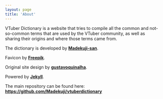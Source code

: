 ```yaml
---
layout: page
title: 'About'
---
```

VTuber Dictionary is a website that tries to compile all the common and not-so-common terms that are used by the VTuber community, as well as sharing their origins and where those terms came from.

The dictionary is developed by **[Madekuji-san](https://madekuji.github.io/)**.

Favicon by **[Freepik](https://www.flaticon.com/free-icon/book_4052268)**.

Original site design by **[gustavoquinalha](https://github.com/gustavoquinalha/jekyll-help-center-theme)**.

Powered by **[Jekyll](https://jekyllrb.com/)**.

The main repository can be found here: **<https://github.com/Madekuji/vtuberdictionary>**